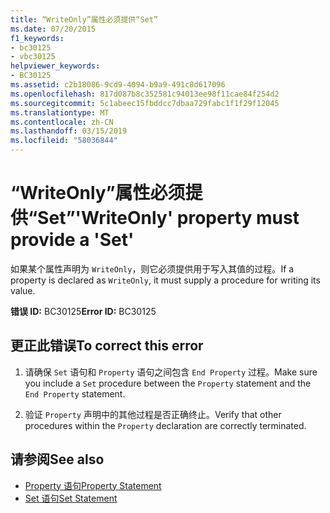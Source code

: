 ```yaml
---
title: “WriteOnly”属性必须提供“Set”
ms.date: 07/20/2015
f1_keywords:
- bc30125
- vbc30125
helpviewer_keywords:
- BC30125
ms.assetid: c2b18086-9cd9-4094-b9a9-491c8d617096
ms.openlocfilehash: 817d087b8c352581c94013ee98f11cae84f254d2
ms.sourcegitcommit: 5c1abeec15fbddcc7dbaa729fabc1f1f29f12045
ms.translationtype: MT
ms.contentlocale: zh-CN
ms.lasthandoff: 03/15/2019
ms.locfileid: "58036844"
---
```

# <a name="writeonly-property-must-provide-a-set"></a><span data-ttu-id="d0e8f-102">“WriteOnly”属性必须提供“Set”</span><span class="sxs-lookup"><span data-stu-id="d0e8f-102">'WriteOnly' property must provide a 'Set'</span></span>
<span data-ttu-id="d0e8f-103">如果某个属性声明为 `WriteOnly`，则它必须提供用于写入其值的过程。</span><span class="sxs-lookup"><span data-stu-id="d0e8f-103">If a property is declared as `WriteOnly`, it must supply a procedure for writing its value.</span></span>  
  
 <span data-ttu-id="d0e8f-104">**错误 ID:** BC30125</span><span class="sxs-lookup"><span data-stu-id="d0e8f-104">**Error ID:** BC30125</span></span>  
  
## <a name="to-correct-this-error"></a><span data-ttu-id="d0e8f-105">更正此错误</span><span class="sxs-lookup"><span data-stu-id="d0e8f-105">To correct this error</span></span>  
  
1.  <span data-ttu-id="d0e8f-106">请确保 `Set` 语句和 `Property` 语句之间包含 `End Property` 过程。</span><span class="sxs-lookup"><span data-stu-id="d0e8f-106">Make sure you include a `Set` procedure between the `Property` statement and the `End Property` statement.</span></span>  
  
2.  <span data-ttu-id="d0e8f-107">验证 `Property` 声明中的其他过程是否正确终止。</span><span class="sxs-lookup"><span data-stu-id="d0e8f-107">Verify that other procedures within the `Property` declaration are correctly terminated.</span></span>  
  
## <a name="see-also"></a><span data-ttu-id="d0e8f-108">请参阅</span><span class="sxs-lookup"><span data-stu-id="d0e8f-108">See also</span></span>

- [<span data-ttu-id="d0e8f-109">Property 语句</span><span class="sxs-lookup"><span data-stu-id="d0e8f-109">Property Statement</span></span>](../../visual-basic/language-reference/statements/property-statement.md)
- [<span data-ttu-id="d0e8f-110">Set 语句</span><span class="sxs-lookup"><span data-stu-id="d0e8f-110">Set Statement</span></span>](../../visual-basic/language-reference/statements/set-statement.md)
